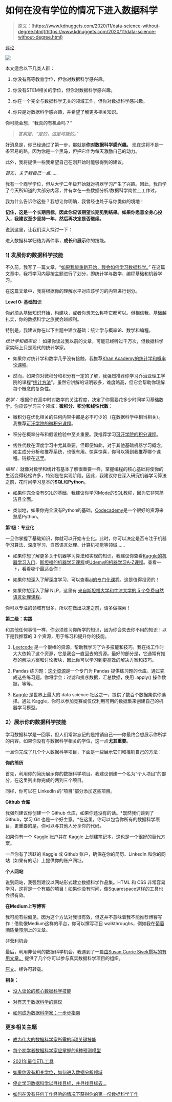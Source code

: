 # 如何在没有学位的情况下进入数据科学

> 原文：[https://www.kdnuggets.com/2020/11/data-science-without-degree.html](https://www.kdnuggets.com/2020/11/data-science-without-degree.html)

[评论](#comments)

![](../Images/97a4a86f6773b3a3dcba4e638405586f.png)

本文适合以下几类人群：

1.  你没有高等教育学位，但你对数据科学感兴趣。

1.  你没有STEM相关的学位，但你对数据科学感兴趣。

1.  你在一个完全与数据科学无关的领域工作，但你对数据科学感兴趣。

1.  你只是对数据科学感兴趣，并希望了解更多相关知识。

你可能会想，“我真的有机会吗？”

> *答案是，“是的，这是可能的。”*

好消息是，你已经通过了第一步，那就是**你对数据科学感兴趣。** 现在这将不是一条容易的路，因为你是一个黑马，但把它作为每天激励自己的动力。

此外，我将提供一些我希望自己在刚开始时能够得到的建议。

*首先，关于我自己一点……*

我有一个商学学位，但从大学二年级开始就对机器学习产生了兴趣。因此，我自学了今天所知道的大部分内容，并有幸在一些数据分析/数据科学岗位上工作过。

我为什么告诉你这些？我想让你明确，我曾经也处于与你类似的境地！

**记住，这是一个长期目标，因此你应该期望长期见到结果。如果你愿意全身心投入，我建议至少坚持一年，然后再决定是否继续。**

说到这里，让我们深入探讨一下：

进入数据科学归结为两件事，**成长**和**展示**你的技能。

### 1) 发展你的数据科学技能

不久前，我写了一篇文章，“[如果我能重新开始，我会如何学习数据科学。](https://towardsdatascience.com/how-id-learn-data-science-if-i-could-start-over-2-years-in-b821d8a4876c)” 在这篇文章中，我将学习内容按主题进行了划分，即统计学与数学、编程基础和机器学习。

在这篇文章中，我将根据你的理解水平对应该学习的内容进行划分。

**Level 0: 基础知识**

你必须从基础知识开始，构建块，或者你想怎么称呼它都可以。但相信我，基础越扎实，你的数据科学之旅就会越顺利。

特别是，我建议你在以下主题中建立基础：统计学与概率论、数学和编程。

*统计学和概率论：* 如果你读过我以前的文章，可能已经听过千万次，但数据科学家实际上只是现代的统计学家。

+   如果你对统计学和数学几乎没有接触，我推荐[Khan Academy的统计学和概率论课程](https://www.khanacademy.org/math/statistics-probability)。

+   然而，如果你对微积分和积分有一定的了解，我强烈推荐你学习乔治亚理工学院的课程“[统计方法](https://mediaspace.gatech.edu/playlist/dedicated/74258101/1_g5xwvbde/1_iw8fk73m)”。虽然它讲解的证明较多，难度略高，但它会帮助你理解每个概念的复杂性。

*数学：* 根据你在高中时对数学的关注程度，决定了你需要花多少时间学习基础数学。你应该学习三个领域：**微积分、积分和线性代数：**

+   微积分在优化相关的任何内容中都是必不可少的（在数据科学中相当相关）。我推荐[可汗学院的微积分课程](https://www.khanacademy.org/math/calculus-1)。

+   积分在概率分布和假设检验中至关重要。我推荐学习[可汗学院的积分课程](https://www.khanacademy.org/math/integral-calculus)。

+   线性代数在深度学习中尤其重要，但即便如此，对于其他基础机器学习概念，如主成分分析和推荐系统，也很有用。惊喜惊喜，你可以猜到我推荐哪个课程。链接在[这里](https://www.khanacademy.org/math/linear-algebra)。

*编程：* 就像对数学和统计有基本了解很重要一样，掌握编程的核心基础将使你的生活变得轻松许多，特别是在实现阶段。因此，我建议你在深入研究机器学习算法之前，花时间学习基本的**SQL**和**Python**。

+   如果你完全没有SQL的基础，我建议你学习[Mode的SQL教程](https://mode.com/sql-tutorial/introduction-to-sql/)，因为它非常简洁且全面。

+   类似地，如果你完全没有Python的基础，[Codecademy](https://www.codecademy.com/catalog/language/python)是一个很好的资源来熟悉Python。

**第1级：专业化**

一旦你掌握了基础知识，你就可以开始专业化。此时，你可以决定是否专注于机器学习算法、深度学习、自然语言处理、计算机视觉等领域……

+   如果你想了解更多关于机器学习算法和实现的知识，我建议你查看[Kaggle的机器学习入门](https://www.kaggle.com/learn/intro-to-machine-learning)、[斯坦福的机器学习课程](https://www.coursera.org/learn/machine-learning)或[Udemy的机器学习A-Z课程](https://www.udemy.com/course/machinelearning/)。查看一下，看看哪个最适合你！

+   如果你想深入了解深度学习，可以查看[ai的专门化课程](https://www.coursera.org/specializations/deep-learning)。这是值得投资的！

+   如果你想深入了解 NLP，这里有 [来自斯坦福大学和牛津大学的 5 个免费自然语言处理课程](https://towardsdatascience.com/here-are-5-free-natural-language-processing-courses-from-top-universities-f108e2456dce)。

你可以专注的领域有很多，所以在做出决定之前，请多做探索！

**第二级：实践**

和其他任何事情一样，你必须练习你所学的知识，因为你会失去你不用的知识！以下是我推荐的 3 个资源，用于练习和提升你的技能。

1.  [Leetcode](https://leetcode.com/problemset/database/) 是一个很棒的资源，帮助我学习了许多技能和技巧。我在找工作时大大依赖了这个资源，它是我会一直回去的资源。最好的部分是，它通常有推荐的解决方案和讨论板块，因此你可以学习到更高效的解决方案和技巧。

1.  Pandas 练习题：[这个资源](https://github.com/guipsamora/pandas_exercises)是一个专门为 Pandas 提供练习题的仓库。通过完成这些练习题，你将学会：过滤和排序数据，汇总数据，使用 .apply() 操作数据，等等。

1.  [Kaggle](https://www.kaggle.com/) 是世界上最大的 data science 社区之一，提供了数百个数据集供你选择。通过 Kaggle，你可以参加竞赛或仅仅利用可用的数据集来创建自己的机器学习模型。

### 2）展示你的数据科学技能

学习数据科学是一回事，但人们常常忘记的是推销自己——你最终会想展示你所学的内容。如果你没有与数据科学相关的学位，这一点**尤其重要**。

一旦你完成了几个个人数据科学项目，下面是一些展示它们和推销自己的方法：

**你的简历**

首先，利用你的简历展示你的数据科学项目。我建议创建一个名为“个人项目”的部分，在这里列出你完成的两到三个项目。

同样，你可以在 LinkedIn 的“项目”部分添加这些项目。

**Github 仓库**

我强烈建议你创建一个 Github 仓库，如果你还没有的话。*既然我们谈到了 Github，学习 Git 也是一个好主意。*在这里，你可以包含你所有的数据科学项目，更重要的是，你可以与其他人分享你的代码。

如果你有一个 Kaggle 账户并在 Kaggle 上创建笔记本，这也是一个很好的替代方案。

一旦你有了活跃的 Kaggle 或 Github 账户，确保在你的简历、LinkedIn 和你的网站（如果有的话）上提供你的账户网址。

**个人网站**

说到网站，我强烈建议以网站形式建立数据科学作品集。HTML 和 CSS 非常容易学习，这将是一个有趣的项目！如果你没有时间，像Squarespace这样的工具也会很有效。

**在Medium上写博客**

我可能有些偏见，因为这个方法对我很有效，但这并不意味着我不能推荐博客写作！借助像Medium这样的平台，你可以撰写项目 walkthroughs，例如我在[葡萄酒质量预测](https://towardsdatascience.com/predicting-wine-quality-with-several-classification-techniques-179038ea6434)上的文章。

非营利机会

最后，利用非营利的数据科学机会。我遇到了一篇[由Susan Currie Sivek撰写的有用文章，](https://medium.com/swlh/data-science-volunteering-ways-to-help-2c2d0f5dd9ff) 提供了几个你可以参与真实数据科学项目的组织。

[原文](https://towardsdatascience.com/how-to-get-into-data-science-without-a-degree-2f84516f1afd)。经许可转载。

**相关：**

+   [没人谈论的核心数据科学技能](https://www.kdnuggets.com/2020/11/essential-data-science-skills-no-one-talks-about.html)

+   [对有志于数据科学的建议](https://www.kdnuggets.com/2020/10/advice-aspiring-data-scientists.html)

+   [如何成为数据科学家：一步步指南](https://www.kdnuggets.com/2020/10/greatlearning-become-data-scientist-guide.html)

### 更多相关主题

+   [成为伟大的数据科学家所需的5项关键技能](https://www.kdnuggets.com/2021/12/5-key-skills-needed-become-great-data-scientist.html)

+   [每个初学者数据科学家应掌握的6种预测模型](https://www.kdnuggets.com/2021/12/6-predictive-models-every-beginner-data-scientist-master.html)

+   [2021年最佳ETL工具](https://www.kdnuggets.com/2021/12/mozart-best-etl-tools-2021.html)

+   [如果你没有相关学位，如何进入数据分析领域](https://www.kdnuggets.com/2021/12/how-to-get-into-data-analytics.html)

+   [停止学习数据科学以寻找目标，并寻找目标去…](https://www.kdnuggets.com/2021/12/stop-learning-data-science-find-purpose.html)

+   [如何在没有任何工作经验的情况下获得你的第一份数据科学工作](https://www.kdnuggets.com/2021/02/first-job-data-science-without-work-experience.html)
